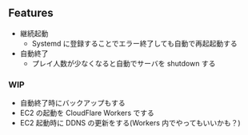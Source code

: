 ## Features

- 継続起動
  - Systemd に登録することでエラー終了しても自動で再起起動する
- 自動終了
  - プレイ人数が少なくなると自動でサーバを shutdown する

### WIP

- 自動終了時にバックアップもする
- EC2 の起動を CloudFlare Workers でする
- EC2 起動時に DDNS の更新をする(Workers 内でやってもいいかも？)
